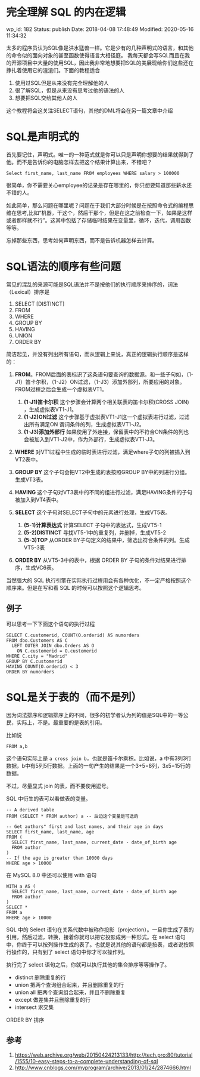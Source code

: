 # 完全理解 SQL 的内在逻辑


wp_id: 182
Status: publish
Date: 2018-04-08 17:48:49
Modified: 2020-05-16 11:34:32


太多的程序员认为SQL像是洪水猛兽一样。它是少有的几种声明式的语言，和其他的命令似的面向对象的甚至函数使得语言大相径庭。
我每天都会写SQL而且在我的开源项目中大量的使用SQL，因此我非常地想要把SQL的美展现给你们这些还在挣扎着使用它的渣渣们。下面的教程适合

1. 使用过SQL但是从来没有完全理解他的人
2. 很了解SQL，但是从来没有思考过他的语法的人
3. 想要把SQL交给其他人的人

这个教程将会这关注SELECT语句，其他的DML将会在另一篇文章中介绍

# SQL是声明式的

首先要记住，声明式。唯一的一种范式就是你可以只是声明你想要的结果就得到了他。而不是告诉你的电脑怎样去把这个结果计算出来，不错吧？

    Select first_name, last_name FROM employees WHERE salary > 100000

很简单，你不需要关心employee的记录是存在哪里的，你只想要知道那些薪水还不错的人。

如此简单，那么问题在哪里呢？问题在于我们大部分时候是在按照命令式的编程思维在思考,比如“机器，干这个，然后干那个，但是在这之前检查一下，如果是这样或者那样就不行”。这其中包括了存储临时结果在变量里，循环，迭代，调用函数等等。

忘掉那些东西，思考如何声明东西，而不是告诉机器怎样去计算。

# SQL语法的顺序有些问题

常见的混乱的来源可能是SQL语法并不是按他们的执行顺序来排序的，词法（Lexical）排序是

1. SELECT [DISTINCT]
2. FROM
3. WHERE
4. GROUP BY
5. HAVING
6. UNION
7. ORDER BY
	
简洁起见，并没有列出所有语句，而从逻辑上来说，真正的逻辑执行顺序是这样的：

1. **FROM**。FROM后面的表标识了这条语句要查询的数据源。和一些子句如，（1-J1）笛卡尔积，（1-J2）ON过滤，（1-J3）添加外部列，所要应用的对象。FROM过程之后会生成一个虚拟表VT1。

    1. **(1-J1)笛卡尔积** 这个步骤会计算两个相关联表的笛卡尔积(CROSS JOIN) ，生成虚拟表VT1-J1。
    2. **(1-J2)ON过滤** 这个步骤基于虚拟表VT1-J1这一个虚拟表进行过滤，过滤出所有满足ON 谓词条件的列，生成虚拟表VT1-J2。
    3. **(1-J3)添加外部行**  如果使用了外连接，保留表中的不符合ON条件的列也会被加入到VT1-J2中，作为外部行，生成虚拟表VT1-J3。

2. **WHERE** 对VT1过程中生成的临时表进行过滤，满足where子句的列被插入到VT2表中。

3. **GROUP BY** 这个子句会把VT2中生成的表按照GROUP BY中的列进行分组。生成VT3表。

4. **HAVING** 这个子句对VT3表中的不同的组进行过滤，满足HAVING条件的子句被加入到VT4表中。

5. **SELECT** 这个子句对SELECT子句中的元素进行处理，生成VT5表。

    1. **(5-1)计算表达式** 计算SELECT 子句中的表达式，生成VT5-1
    2. **(5-2)DISTINCT** 寻找VT5-1中的重复列，并删掉，生成VT5-2
    5. **(5-3)TOP** 从ORDER BY子句定义的结果中，筛选出符合条件的列。生成VT5-3表

6. **ORDER BY** 从VT5-3中的表中，根据 ORDER BY 子句的条件对结果进行排序，生成VC6表。

当然强大的 SQL 执行引擎在实际执行过程用会有各种优化，不一定严格按照这个顺序来。但是在写和看 SQL 的时候可以按照这个逻辑思考。

## 例子

可以思考一下下面这个语句的执行过程

```
SELECT C.customerid, COUNT(O.orderid) AS numorders
FROM dbo.Customers AS C
  LEFT OUTER JOIN dbo.Orders AS O
    ON C.customerid = O.customerid
WHERE C.city = "Madrid"
GROUP BY C.customerid
HAVING COUNT(O.orderid) < 3
ORDER BY numorders
```

# SQL是关于表的（而不是列）

因为词法排序和逻辑排序上的不同，很多的初学者认为列的值是SQL中的一等公民，实际上，不是。最重要的是表的引用。

比如说

```
FROM a,b
```

这个语句实际上是 `a cross join b`，也就是笛卡尔乘积。比如说，a 中有3列3行数据，b中有5列5行数据。上面的一句产生的结果是一个3+5=8列，3x5=15行的数据。

不过，尽量显式 join 的表，而不要使用逗号。

SQL 中衍生的表可以看做表的变量。

```
-- A derived table
FROM (SELECT * FROM author) a -- 后边这个变量是可选的
```

```
-- Get authors" first and last names, and their age in days
SELECT first_name, last_name, age
FROM (
  SELECT first_name, last_name, current_date - date_of_birth age
  FROM author
)
-- If the age is greater than 10000 days
WHERE age > 10000
```

在 MySQL 8.0 中还可以使用 with 语句

```
WITH a AS (
  SELECT first_name, last_name, current_date - date_of_birth age
  FROM author
)
SELECT *
FROM a
WHERE age > 10000
```

SQL 中的 Select 语句在关系代数中被称作投影（projection）。一旦你生成了表的引用，然后过滤，转换，接着你就可以把它投影成另一种形式。在 select 语句中，你终于可以按列操作生成的表了。也就是说其他的语句都是按表，或者说按照行操作的，只有到了 select 语句中你才可以操作列。

执行完了 select 语句之后，你就可以执行其他的集合排序等等操作了。

- distinct 删除重复的行
- union 把两个查询组合起来，并且删除重复的行
- union all 把两个查询组合起来，并且不删除重复
- except 做差集并且删除重复的行
- intersect 求交集

ORDER BY 排序


## 参考

1. https://web.archive.org/web/20150424213133/http://tech.pro:80/tutorial/1555/10-easy-steps-to-a-complete-understanding-of-sql
2. http://www.cnblogs.com/myprogram/archive/2013/01/24/2874666.html